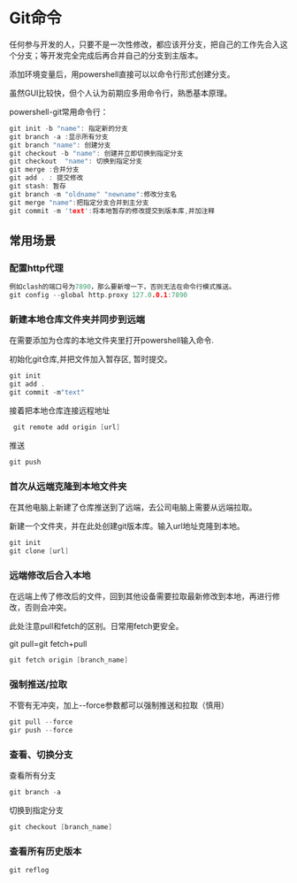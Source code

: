 # Git命令

<!--TOC-->

任何参与开发的人，只要不是一次性修改，都应该开分支，把自己的工作先合入这个分支；等开发完全完成后再合并自己的分支到主版本。

添加环境变量后，用powershell直接可以以命令行形式创建分支。

虽然GUI比较快，但个人认为前期应多用命令行，熟悉基本原理。

powershell-git常用命令行：

```cpp
git init -b "name": 指定新的分支
git branch -a :显示所有分支
git branch "name": 创建分支
git checkout -b "name": 创建并立即切换到指定分支
git checkout  "name": 切换到指定分支
git merge :合并分支
git add . : 提交修改
git stash: 暂存
git branch -m "oldname" "newname":修改分支名
git merge "name":把指定分支合并到主分支
git commit -m 'text':将本地暂存的修改提交到版本库,并加注释
```

## 常用场景

### 配置http代理

```cpp
例如clash的端口号为7890，那么要新增一下，否则无法在命令行模式推送。
git config --global http.proxy 127.0.0.1:7890   
```

### 新建本地仓库文件夹并同步到远端

在需要添加为仓库的本地文件夹里打开powershell输入命令.

初始化git仓库,并把文件加入暂存区, 暂时提交。

```cpp
git init
git add .
git commit -m"text"
```

接着把本地仓库连接远程地址

```c
 git remote add origin [url]
```

推送

```cpp
git push
```

### 首次从远端克隆到本地文件夹

在其他电脑上新建了仓库推送到了远端，去公司电脑上需要从远端拉取。

新建一个文件夹，并在此处创建git版本库。输入url地址克隆到本地。

```cpp
git init
git clone [url]
```

### 远端修改后合入本地

在远端上传了修改后的文件，回到其他设备需要拉取最新修改到本地，再进行修改，否则会冲突。

此处注意pull和fetch的区别。日常用fetch更安全。

git pull=git fetch+pull

```cpp
git fetch origin [branch_name]
```

### 强制推送/拉取

不管有无冲突，加上--force参数都可以强制推送和拉取（慎用）

```cpp
git pull --force
gir push --force
```



### 查看、切换分支

查看所有分支

```cpp
git branch -a
```

切换到指定分支

```cpp
git checkout [branch_name]
```

### 查看所有历史版本

```c
git reflog 
```
